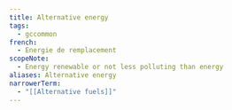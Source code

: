 ```yaml
---
title: Alternative energy
tags:
  - gccommon
french:
  - Energie de remplacement
scopeNote:
  - Energy renewable or not less polluting than energy
aliases: Alternative energy
narrowerTerm:
  - "[[Alternative fuels]]"
---
```

